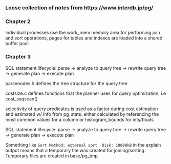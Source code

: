 ### Loose collection of notes from https://www.interdb.jp/pg/

### Chapter 2

Individual processes use the work_mem memory area for performing join and sort operations, pages for tables and indexes are loaded into a shared buffer pool

### Chapter 3 

SQL statement lifecycle: parse -> analyze to query tree -> rewrite query tree -> generate plan -> execute plan 

parsenodes.h defines the tree structure for the query tree

costsize.c defines functions that the planner uses for query optimization, i.e cost_seqscan()

selectivity of query predicates is used as a factor during cost estimation and estimated w/ info from pg_stats. either calculated by referencing the most common values for a column or histogram_bounds for ints/floats 

SQL statement lifecycle: parse -> analyze to query tree -> rewrite query tree -> generate plan -> execute plan 

Something like `Sort Method: external sort  Disk: 10000kB` in the explain output means that a temporary file was created for joining/sorting. Temporary files are created in base/pg_tmp